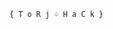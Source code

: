 


        { T o R j ♤ H a C k }


<!---
ToRj00Hack/ToRj00Hack is a ✨ special ✨ repository because its `README.md` (this file) appears on your GitHub profile.
You can click the Preview link to take a look at your changes.
--->
